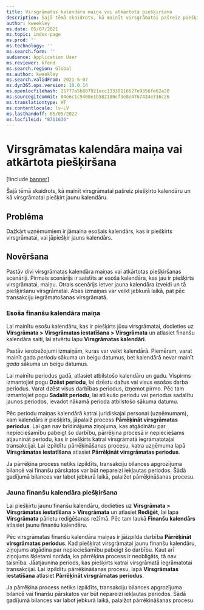 ```yaml
---
title: Virsgrāmatas kalendāra maiņa vai atkārtota piešķiršana
description: Šajā tēmā skaidrots, kā mainīt virsgrāmatai pašreiz piešķirto kalendāru un kā virsgrāmatai piešķirt jaunu kalendāru.
author: kweekley
ms.date: 05/07/2021
ms.topic: index-page
ms.prod: ''
ms.technology: ''
ms.search.form: ''
audience: Application User
ms.reviewer: kfend
ms.search.region: Global
ms.author: kweekley
ms.search.validFrom: 2021-5-07
ms.dyn365.ops.version: 10.0.14
ms.openlocfilehash: 25777a5b807921acc13338116627e9356fe62a20
ms.sourcegitcommit: 04e6c1c9400e1b582180cf3e0e4767434e736c26
ms.translationtype: HT
ms.contentlocale: lv-LV
ms.lasthandoff: 05/05/2022
ms.locfileid: "8711636"
---
```

# <a name="change-or-reassign-a-ledger-calendar"></a>Virsgrāmatas kalendāra maiņa vai atkārtota piešķiršana

[!include [banner](../includes/banner.md)]

Šajā tēmā skaidrots, kā mainīt virsgrāmatai pašreiz piešķirto kalendāru un kā virsgrāmatai piešķirt jaunu kalendāru.

## <a name="issue"></a>Problēma

Dažkārt uzņēmumiem ir jāmaina esošais kalendārs, kas ir piešķirts virsgrāmatai, vai jāpiešķir jauns kalendārs.

## <a name="resolution"></a>Novēršana

Pastāv divi virsgrāmatas kalendāra maiņas vai atkārtotas piešķiršanas scenāriji. Pirmais scenārijs ir saistīts ar esoša kalendāra, kas jau ir piešķirts virsgrāmatai, maiņu. Otrais scenārijs ietver jauna kalendāra izveidi un tā piešķiršanu virsgrāmatai. Abas izmaiņas var veikt jebkurā laikā, pat pēc transakciju iegrāmatošanas virsgrāmatā.

### <a name="change-an-existing-fiscal-calendar"></a>Esoša finanšu kalendāra maiņa

Lai mainītu esošu kalendāru, kas ir piešķirts jūsu virsgrāmatai, dodieties uz **Virsgrāmata \> Virsgrāmatas iestatīšana \> Virsgrāmata** un atlasiet finanšu kalendāra saiti, lai atvērtu lapu **Virsgrāmatas kalendāri**.

Pastāv ierobežojumi izmaiņām, kuras var veikt kalendārā. Piemēram, varat mainīt gada *periodu* sākuma un beigu datumus, bet kalendārā nevar mainīt *gada* sākuma un beigu datumus.

Lai mainītu periodus gadā, atlasiet atbilstošo kalendāru un gadu. Vispirms izmantojiet pogu **Dzēst periodu**, lai dzēstu dažus vai visus esošos darba periodus. Varat dzēst visus darbības periodus, izņemot pirmo. Pēc tam izmantojiet pogu **Sadalīt periodu**, lai atlikušo periodu vai periodus sadalītu jaunos periodos, ievadot nākamā perioda atbilstošo sākuma datumu.

Pēc periodu maiņas kalendārā katrai juridiskajai personai (uzņēmumam), kam kalendārs ir piešķirts, jāpalaiž process **Pārrēķināt virsgrāmatas periodus**. Lai gan nav brīdinājuma ziņojuma, kas atgādinātu par nepieciešamību pabeigt šo darbību, pārrēķina procesā ir nepieciešams atjaunināt periodu, kas ir piešķirts katrai virsgrāmatā iegrāmatotajai transakcijai. Lai izpildītu pārrēķināšanas procesu, katra uzņēmuma lapā **Virsgrāmatas iestatīšana** atlasiet **Pārrēķināt virsgrāmatas periodus**.

Ja pārrēķina process netiks izpildīts, transakciju bilances apgrozījuma bilancē vai finanšu pārskatos var būt nepareizi iekļautas periodos. Šādā gadījumā bilances var labot jebkurā laikā, palaižot pārrēķināšanas procesu.

### <a name="assign-a-new-fiscal-calendar"></a>Jauna finanšu kalendāra piešķiršana

Lai piešķirtu jaunu finanšu kalendāru, dodieties uz **Virsgrāmata \> Virsgrāmatas iestatīšana \> Virsgrāmata** un atlasiet **Rediģēt**, lai lapa **Virsgrāmata** pārietu rediģēšanas režīmā. Pēc tam laukā **Finanšu kalendārs** atlasiet jaunu finanšu kalendāru.

Pēc virsgrāmatas finanšu kalendāra maiņas ir jāizpilda darbība **Pārrēķināt virsgrāmatas periodus**. Kad piešķirat virsgrāmatai jaunu finanšu kalendāru, ziņojums atgādina par nepieciešamību pabeigt šo darbību. Kaut arī ziņojums šķietami norāda, ka pārrēķina process ir neobligāts, tā nav taisnība. Jāatjaunina periods, kas piešķirts katrai virsgrāmatā iegrāmatotai transakcijai. Lai izpildītu pārrēķināšanas procesu, lapā **Virsgrāmatas iestatīšana** atlasiet **Pārrēķināt virsgrāmatas periodus**.

Ja pārrēķina process netiks izpildīts, transakciju bilances apgrozījuma bilancē vai finanšu pārskatos var būt nepareizi iekļautas periodos. Šādā gadījumā bilances var labot jebkurā laikā, palaižot pārrēķināšanas procesu.
